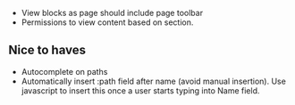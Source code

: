 * View blocks as page should include page toolbar
* Permissions to view content based on section.

## Nice to haves

* Autocomplete on paths
* Automatically insert :path field after name (avoid manual insertion). Use javascript to insert this once a user starts typing into Name field.